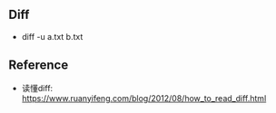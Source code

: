## Diff
- diff -u a.txt b.txt

## Reference
- 读懂diff: https://www.ruanyifeng.com/blog/2012/08/how_to_read_diff.html